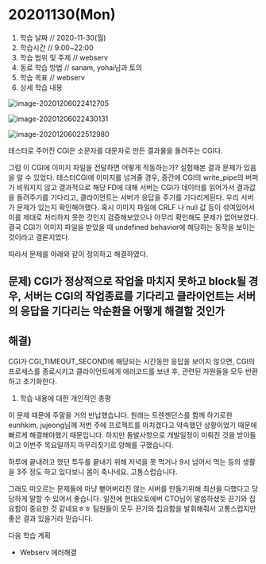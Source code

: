 # 20201130\(Mon\)

1. 학습 날짜 // 2020-11-30\(월\)
2. 학습시간 // 9:00~22:00
3. 학습 범위 및 주제 // webserv
4. 동료 학습 방법 // sanam, yohai님과 토의
5. 학습 목표 // webserv
6. 상세 학습 내용

![image-20201206022412705](https://user-images.githubusercontent.com/54612343/101273458-e9ce3100-37d8-11eb-88ac-1bc3d2594ec1.png)

![image-20201206022430131](https://user-images.githubusercontent.com/54612343/101273465-f94d7a00-37d8-11eb-9279-99a8b7cb6e8c.png)

![image-20201206022512980](https://user-images.githubusercontent.com/54612343/101273473-066a6900-37d9-11eb-8320-b91792a1a7f8.png)

테스터로 주어진 CGI은 소문자를 대문자로 만든 결과물을 돌려주는 CGI다.

그럼 이 CGI에 이미지 파일을 전달하면 어떻게 작동하는가? 실험해본 결과 문제가 있음을 알 수 있었다. 테스터CGI에 이미지를 넘겨줄 경우, 중간에 CGI의 write\_pipe의 버퍼가 비워지지 않고 결과적으로 해당 FD에 대해 서버는 CGI가 데이터를 읽어가서 결과값을 돌려주기를 기다리고, 클라이언트는 서버가 응답을 주기를 기다리게된다. 우리 서버가 문제가 있는지 확인해야했다. 혹시 이미지 파일에 CRLF 나 null 값 등이 섞여있어서 이를 제대로 처리하지 못한 것인지 검증해보았으나 아무리 확인해도 문제가 없어보였다. 결국 CGI가 이미지 파일을 받았을 때 undefined behavior에 해당하는 동작을 보이는 것이라고 결론지었다.

따라서 문제를 아래와 같이 정의하고 해결하였다.

## 문제\) CGI가 정상적으로 작업을 마치지 못하고 block될 경우, 서버는 CGI의 작업종료를 기다리고 클라이언트는 서버의 응답을 기다리는 악순환을 어떻게 해결할 것인가

## 해결\)

CGI가 CGI\_TIMEOUT\_SECOND에 해당되는 시간동안 응답을 보이지 않으면, CGI의 프로세스를 종료시키고 클라이언트에게 에러코드를 보낸 후, 관련된 자원들을 모두 반환하고 초기화한다.

1. 학습 내용에 대한 개인적인 총평

이 문제 때문에 주말을 거의 반납했습니다. 원래는 트렌젠던스를 함께 하기로한 eunhkim, jujeong님께 저번 주에 프로젝트를 마치겠다고 약속했던 상황이었기 때문에 빠르게 해결해야했기 때문입니다. 하지만 돌발사항으로 개발일정이 미뤄진 것을 받아들이고 이번주 목요일까지 마무리짓기로 양해를 구했습니다.

하루에 끝내려고 했던 투두를 끝내기 위해 저녁을 못 먹거나 9시 넘어서 먹는 등의 생활을 3주 정도 하고 있다보니 몸이 축나네요. 고통스럽습니다.

그래도 떠오르는 문제들에 마냥 뻗어버리진 않는 서버를 만들기위해 최선을 다했다고 당당하게 말할 수 있어서 좋습니다. 일전에 현대오토에버 CTO님이 말씀하셨듯 끈기와 집요함이 중요한 것 같네요ㅎㅎ 팀원들이 모두 끈기와 집요함을 발휘해줘서 고통스럽지만 좋은 결과 있을거라 믿습니다.

다음 학습 계획

* Webserv 에러해결

